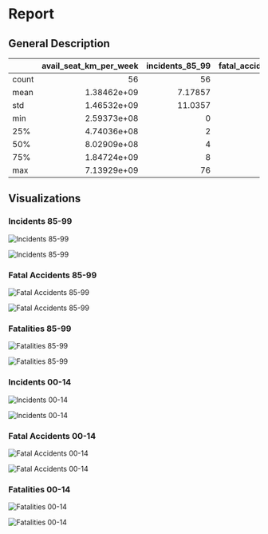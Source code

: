 # Report

## General Description

|       |   avail_seat_km_per_week |   incidents_85_99 |   fatal_accidents_85_99 |   fatalities_85_99 |   incidents_00_14 |   fatal_accidents_00_14 |   fatalities_00_14 |
|:------|-------------------------:|------------------:|------------------------:|-------------------:|------------------:|------------------------:|-------------------:|
| count |             56           |          56       |                56       |             56     |          56       |               56        |            56      |
| mean  |              1.38462e+09 |           7.17857 |                 2.17857 |            112.411 |           4.125   |                0.660714 |            55.5179 |
| std   |              1.46532e+09 |          11.0357  |                 2.86107 |            146.691 |           4.54498 |                0.858684 |           111.333  |
| min   |              2.59373e+08 |           0       |                 0       |              0     |           0       |                0        |             0      |
| 25%   |              4.74036e+08 |           2       |                 0       |              0     |           1       |                0        |             0      |
| 50%   |              8.02909e+08 |           4       |                 1       |             48.5   |           3       |                0        |             0      |
| 75%   |              1.84724e+09 |           8       |                 3       |            184.25  |           5.25    |                1        |            83.25   |
| max   |              7.13929e+09 |          76       |                14       |            535     |          24       |                3        |           537      |

## Visualizations

### Incidents 85-99

![Incidents 85-99](incidents_85_99_over_Airlines.png)

![Incidents 85-99](Frequency_of_incidents_85_99_histogram.png)

### Fatal Accidents 85-99

![Fatal Accidents 85-99](fatal_accidents_85_99_over_Airlines.png)

![Fatal Accidents 85-99](Frequency_of_fatal_accidents_85_99_histogram.png)

### Fatalities 85-99

![Fatalities 85-99](fatalities_85_99_over_Airlines.png)

![Fatalities 85-99](Frequency_of_fatalities_85_99_histogram.png)

### Incidents 00-14

![Incidents 00-14](incidents_00_14_over_Airlines.png)

![Incidents 00-14](Frequency_of_incidents_00_14_histogram.png)

### Fatal Accidents 00-14

![Fatal Accidents 00-14](fatal_accidents_00_14_over_Airlines.png)

![Fatal Accidents 00-14](Frequency_of_fatal_accidents_00_14_histogram.png)

### Fatalities 00-14

![Fatalities 00-14](fatalities_00_14_over_Airlines.png)

![Fatalities 00-14](Frequency_of_fatalities_00_14_histogram.png)

